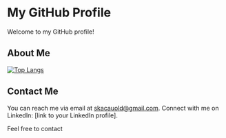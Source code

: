 <!--
**skacauold/skacauold** is a ✨ _special_ ✨ repository because its `README.md` (this file) appears on your GitHub profile.

Here are some ideas to get you started:

- 🔭 I’m currently working on ...
- 🌱 I’m currently learning ...
- 👯 I’m looking to collaborate on ...
- 🤔 I’m looking for help with ...
- 💬 Ask me about ...
- 📫 How to reach me: ...
- 😄 Pronouns: ...
- ⚡ Fun fact: ...
-->


# My GitHub Profile

Welcome to my GitHub profile! 

## About Me
[![Top Langs](https://github-readme-stats-git-masterrstaa-rickstaa.vercel.app/api/top-langs/?username=skacauold)](https://github.com/skacauold/github-readme-stats)

## Contact Me

You can reach me via email at skacauold@gmail.com. 
Connect with me on LinkedIn: [link to your LinkedIn profile].

Feel free to contact
